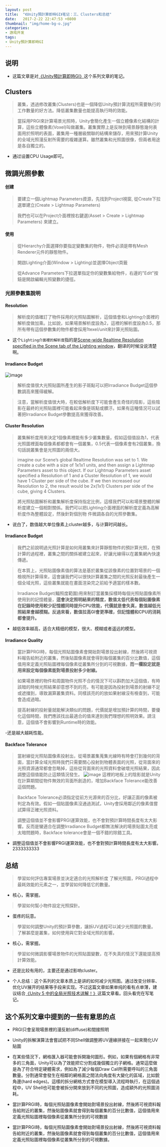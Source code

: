 ```yaml
---
layout: post
title:  "《Unity預計算即時GI》笔记：三、Clusters和总结"
date:   2017-2-22 22:47:53 +0800
thumbnail: "img/home-bg-o.jpg"
categories: 
- 游戏开发
tags:
- Unity預計算即時GI
---
```




## 说明

- 这篇文章是对[《Unity預計算即時GI》](http://unitytaiwan.blogspot.tw/2016/12/unity-gi-1.html)这个系列文章的笔记。

## Clusters

>叢集，透過修改叢集(Clusters)也是一個降低Unity預計算流程所需要執行的工作數量的好方法。降低叢集數量也能提高執行時的效能。

>當採用PRGI來計算場景光照時，Unity會簡化產生一個立體像素化結構的計算，這些立體像素(Voxel)叫做叢集。叢集實際上是反映到場景靜態幾何表面用於照明的表面，叢集用一種層級關聯的結構來儲存，用來預計算Unity的全域光照漫反射所需要的複雜運算。雖然叢集和光照圖很像，但兩者用途是各自獨立的。

- 通过设置CPU Usage即可。

<!--more-->

## 微調光照參數

#### 创建
>要建立一個Lightmap Parameters資源，先找到Project視窗,
從Create下拉選單建立(Create > Lightmap Parameters)

>我們也可以在Project介面裡按右鍵選(Asset > Create > Lightmap Parameters) 來建立。

#### 使用

>從Hierarchy介面選擇你要指定變數集的物件，物件必須是帶有Mesh Renderer元件的靜態物件。

>開啟Lighting介面(Window > Lighting)並選擇Object頁籤

>從Advance Parameters下拉選單指定你的變數集給物件，右邊的"Edit"按鈕是開啟編輯光照變數的捷徑。

### 光照參數集說明

#### Resolution
>解析度的值確訂了物件採用的光照貼圖解析，這個值會和Lighting介面裡的解析度做加乘。比如說，如果場景解析度設為2，這裡的解析度設為0.5，那所有帶有這個參數集的物件都會採用1texel/unit來計算光照貼圖。

- 这个`Lighting介面裡的解析度`指的是[Scene-wide Realtime Resolution specified in the Scene tab of the Lighting window](https://unity3d.com/cn/learn/tutorials/topics/graphics/fine-tuning-lightmap-parameters?playlist=17102)，翻译的时候没说清楚啊。

#### Irradiance Budget

![image](https://unity3d.com/sites/default/files/dappling.png)
>解析度值很大光照貼圖所產生的影子斑點可以把Irradiance Budget這個參數調高來獲得緩解。

>注意，當解析度值很大時，在較低解析度下可能會產生奇怪的陰影，這些陰影在最終的光照貼圖裡可能看起來像是斑點或髒汙。如果有這種情況可以試著把Irradiance Budget參數提高來獲得改善。

#### Cluster Resolution

> 叢集解析度用來決定1個像素裡能有多少叢集數量。假如這個值設為1，代表光照圖裡面每個像素都都會有一個叢集，0.5代表一個像素會有2個叢集，換句話說叢集會是光照圖的兩倍大。 

>  imagine our Scene’s global Realtime Resolution was set to 1. We create a cube with a size of 1x1x1 units, and then assign a Lightmap Parameters asset to this object. If our Lightmap Parameters asset specified a Resolution of 1 and a Cluster Resolution of 1, we would have 1 Cluster per side of the cube. If we then increased our Resolution to 2, the result would be 2x(1x1) Clusters per side of the cube, giving 4 Clusters.

>將光照貼圖解析和叢集解析度保持指定比例，這樣我們可以和場景整體的解析度建立一個相對關係。我們可以把Lighting介面裡面的解析度定義為高解析度作為整體設定，然後針對個別物
件微調各自的光照參數集。

- 说白了，数值越大单位像素上cluster越多，与计算时间越长。

#### Irradiance Budget

>我們之前說明過光照計算是如何用叢集來計算靜態物件的預計算光照，在預計算的過程裡，叢集之間的關係被建立起來，好讓光線得以在叢集網內快速傳遞。

>在本質上，光照貼圖像素值的算法是基於叢集從該像素的位置對場景的一個檢視所計算得來，這會讓我們可以很快計算叢集之間的光照反射最後產生一個全域光照，這些叢集就能在畫面渲染完之前給予適當的樣本數。

>Irradiance Budget(輻照度範圍)用來制訂當叢集採樣時每個光照貼圖像素所使用到的記憶體量，**這會決定照明結果的精度，數值太低代表每個貼圖像素在記錄時使用較少記憶體同時提升CPU效能，代價就是會失真，數值越低光照結果會越模糊。反過來看，數值拉高GI會更準確，但記憶體和CPU的消耗都會提升。**

- 越低效率越高，适合大精细的模型，很大、模糊或者遥远的模型。

#### Irradiance Quality

>當計算PRGI時，每個光照貼圖像素會開始對場景投出射線，然後將可視資料報告給附近的叢集，然後貼圖像素就會得到每個叢集的百分比數值，這個值用來定義光照貼圖裡每個像素從叢集所分到的可視數據，**而一欄設定就是用來設定每個像素能對場景投射多少射線。**

>如果場景裡的物件和周圍物件光照不合的情況下可以斟酌加大這個值，有時該暗的時候光照結果卻意想不到的亮，有可能是因為投射到場景的射線不足或遮擋到，導致漏算叢集資料。同樣該亮的的放如果射線沒有檢查到，可能會造成過暗。

>提高射線的投射量就能解決類似的問題，代價就是增加預計算的時間，要優化這個時間，我們應該找出最適合的值來達到我們理想的照明效果。請注意，這個值不會影響到Runtime時的效能。

-还是越大越耗性能。

#### Backface Tolerance

> 當射線從光照貼圖像素投射出，從場景叢集蒐集光線時有時會打到幾何的背面，當計算全域光照時我們只需要關心投射到物體表面的光照，從背面來的光照資源通常都會忽略掉，這些從背面來的光照資料會破壞光照結果，因此調整這個值能防止這類情況發生。
![image](https://unity3d.com/sites/default/files/backfacetolerance.png)
>這裡的地板上的陰影就是Unity在計算期間從物件無效的背面所創造的，增加Backface Tolerance能改善這個問題。

> Backface Tolerance必須指定從前方光源來的百分比，好讓正面的像素被判定為有效。假如一個貼圖像素沒通過測試，Unity會採用鄰近的像素值嘗試算得正確光照資料。

> 調整這個值並不會影響PRGI運算效能，也不會對預計算時間長度有太大影響。反而是蠻適合在調整Irradiance Budget都無法解決的場景貼圖太亮或太暗問題時，Backface tolerance會是一個不錯的除錯工具。

- 調整這個值並不會影響PRGI運算效能，也不會對預計算時間長度有太大影響。2333333333 

## 总结

>學習如何評估專案場景並決定適合的光照解析度
了解光照圖，PRGI過程中最耗效能的元素之一，並學習如何降低它的數量。

- 核心，需掌握。

>學習如何幫小物件設定光照探針。

- 蛋疼的玩意。

>學習如何調整Unity的預計算參數，讓拆UV過程可以減少光照圖的數量。
了解甚麼是叢集，如何使用與它對全域光照的影響。

- 核心，需掌握。

>學習如何微調影響場景物件的光照貼圖變數，在不失真的情況下還能提高預計算效能。

- 还是比较有用的，主要还是通过影响cluster。

- 个人总结：这个系列的文章本质上是讲的如何减少光照图。通过改变分辨率、优化UV展开的结果等手段来实现。不过这篇文章如果单纯的看有点单薄，建议结合[《Unity 5 中的全局光照技术详解！》](http://mp.weixin.qq.com/s/uYX4T-fTgWxz_fWr6G4dPA)这篇文章看。回头看完在写笔记。

## 这个系列文章中提到的一些有意思的点

- PRGI只會呈現場景裡的漫反射(diffuse)和間接照明

- Unity的拆解演算法會嘗試把不同Shell做調整將UV邊緣拼接在一起來簡化UV貼圖

- 在某些情況下，網格匯入器可能會拆開幾何圖形。例如，如果有個網格有非常多的三角面，Unity可以為了效能把它分割成幾個獨立的子網格。通常這麼做是為了符合特定硬體需求，例如為了減少每個Draw Call所需要呼叫的三角面數量。分割通常會發生在相鄰的網格面之間法向角度有大變化的區域，比如銳角邊(hard edges)。這樣的拆分網格方式會在模型導入流程時執行，在這個過程中，UV Shell也可能會被拆分開來放到不同的光照圖，造成額外的光照圖消耗。

- 當計算PRGI時，每個光照貼圖像素會開始對場景投出射線，然後將可視資料報告給附近的叢集，然後貼圖像素就會得到每個叢集的百分比數值，這個值用來定義光照貼圖裡每個像素從叢集所分到的可視數據

- 當計算PRGI時，每個光照貼圖像素會開始對場景投出射線，然後將可視資料報告給附近的叢集，然後貼圖像素就會得到每個叢集的百分比數值，這個值用來定義光照貼圖裡每個像素從叢集所分到的可視數據。



 